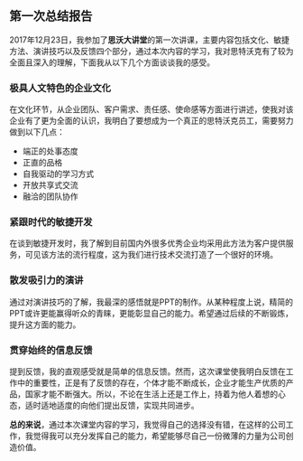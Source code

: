 ## 第一次总结报告 ##

2017年12月23日，我参加了**思沃大讲堂**的第一次讲课，主要内容包括文化、敏捷方法、演讲技巧以及反馈四个部分，通过本次内容的学习，我对思特沃克有了较为全面且深入的理解，下面我从以下几个方面谈谈我的感受。

### 极具人文特色的企业文化 ###

在文化环节，从企业团队、客户需求、责任感、使命感等方面进行讲述，使我对该企业有了更为全面的认识，我明白了要想成为一个真正的思特沃克员工，需要努力做到以下几点：

- 端正的处事态度
- 正直的品格
- 自我驱动的学习方式
- 开放共享式交流
- 融洽的团队协作


### 紧跟时代的敏捷开发 ###

在谈到敏捷开发时，我了解到目前国内外很多优秀企业均采用此方法为客户提供服务，可见该方法的流行程度，这为我们进行技术交流打造了一个很好的环境。

### 散发吸引力的演讲 ###

通过对演讲技巧的了解，我最深的感悟就是PPT的制作。从某种程度上说，精简的PPT或许更能赢得听众的青睐，更能彰显自己的能力。希望通过后续的不断锻炼，提升这方面的能力。

### 贯穿始终的信息反馈 ###

提到反馈，我的直观感受就是简单的信息反馈。然而，这次课堂使我明白反馈在工作中的重要性，正是有了反馈的存在，个体才能不断成长，企业才能生产优质的产品，国家才能不断强大。所以，不论在生活上还是工作上，持着为他人着想的心态，适时适地适度的向他们提出反馈，实现共同进步。

**总的来说**，通过本次课堂内容的学习，我觉得自己的选择没有错，在这样的公司工作，我觉得我可以充分发挥自己的能力，希望能够尽自己一份微薄的力量为公司创造价值。